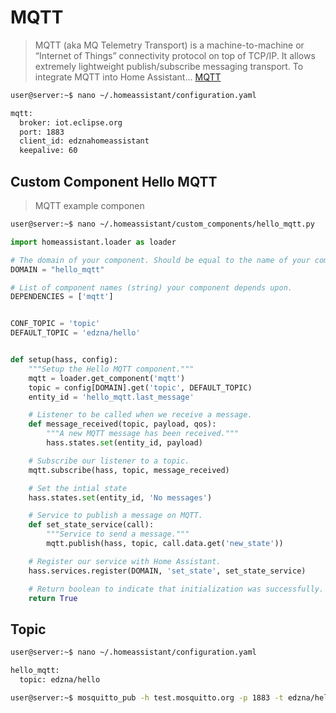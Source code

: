 # MQTT

> MQTT (aka MQ Telemetry Transport) is a machine-to-machine or “Internet of Things” connectivity protocol on top of TCP/IP. It allows extremely lightweight publish/subscribe messaging transport. To integrate MQTT into Home Assistant... [MQTT](https://home-assistant.io/components/mqtt/)

```sh
user@server:~$ nano ~/.homeassistant/configuration.yaml
```

```sh
mqtt:
  broker: iot.eclipse.org
  port: 1883
  client_id: edznahomeassistant
  keepalive: 60
```

## Custom Component Hello MQTT

> MQTT example componen

```sh
user@server:~$ nano ~/.homeassistant/custom_components/hello_mqtt.py
```

```python
import homeassistant.loader as loader

# The domain of your component. Should be equal to the name of your component.
DOMAIN = "hello_mqtt"

# List of component names (string) your component depends upon.
DEPENDENCIES = ['mqtt']


CONF_TOPIC = 'topic'
DEFAULT_TOPIC = 'edzna/hello'


def setup(hass, config):
    """Setup the Hello MQTT component."""
    mqtt = loader.get_component('mqtt')
    topic = config[DOMAIN].get('topic', DEFAULT_TOPIC)
    entity_id = 'hello_mqtt.last_message'

    # Listener to be called when we receive a message.
    def message_received(topic, payload, qos):
        """A new MQTT message has been received."""
        hass.states.set(entity_id, payload)

    # Subscribe our listener to a topic.
    mqtt.subscribe(hass, topic, message_received)

    # Set the intial state
    hass.states.set(entity_id, 'No messages')

    # Service to publish a message on MQTT.
    def set_state_service(call):
        """Service to send a message."""
        mqtt.publish(hass, topic, call.data.get('new_state'))

    # Register our service with Home Assistant.
    hass.services.register(DOMAIN, 'set_state', set_state_service)

    # Return boolean to indicate that initialization was successfully.
    return True
```

## Topic

```sh
user@server:~$ nano ~/.homeassistant/configuration.yaml
```

```sh
hello_mqtt:
  topic: edzna/hello
```

```sh
user@server:~$ mosquitto_pub -h test.mosquitto.org -p 1883 -t edzna/hello -m "ThisIsIt"
```